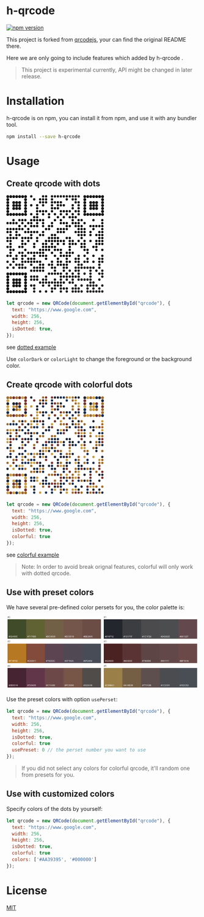 # h-qrcode

[![npm version](https://badge.fury.io/js/h-qrcode.svg)](https://badge.fury.io/js/h-qrcode)

This project is forked from [qrcodejs](https://github.com/davidshimjs/qrcodejs), your can find the original README there.

Here we are only going to include features which added by h-qrcode .

> This project is experimental currently, API might be changed in later release.

# Installation

h-qrcode is on npm, you can install it from npm, and use it with any bundler tool.

``` bash
npm install --save h-qrcode
```

# Usage



## Create qrcode with dots

![dotted](/images/dotted.png)


``` js
let qrcode = new QRCode(document.getElementById("qrcode"), {
  text: "https://www.google.com",
  width: 256,
  height: 256,
  isDotted: true,
});
```

see [dotted example](/examples/dotted.html)


Use `colorDark` or `colorLight` to change the foreground or the background color.



## Create qrcode with colorful dots

![colorful](/images/colorful.png)


``` js
let qrcode = new QRCode(document.getElementById("qrcode"), {
  text: "https://www.google.com",
  width: 256,
  height: 256,
  isDotted: true,
  colorful: true
});
```

see [colorful example](/examples/colorful.html)


> Note: In order to avoid break orignal features, colorful will only work with dotted qrcode.



## Use with preset colors

We have several pre-defined color persets for you, the color palette is:

![color-palette](/images/color-palette.png)

Use the preset colors with option `usePerset`:

``` js
let qrcode = new QRCode(document.getElementById("qrcode"), {
  text: "https://www.google.com",
  width: 256,
  height: 256,
  isDotted: true,
  colorful: true
  usePreset: 0 // the perset number you want to use
});
```

> If you did not select any colors for colorful qrcode, it'll random one from presets for you.



## Use with customized colors

Specify colors of the dots by yourself:

``` js
let qrcode = new QRCode(document.getElementById("qrcode"), {
  text: "https://www.google.com",
  width: 256,
  height: 256,
  isDotted: true,
  colorful: true
  colors: ['#AA39395', '#000000']
});
```



# License

[MIT](/LICENSE)
